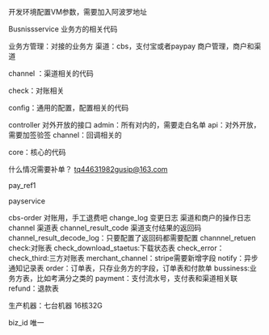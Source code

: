 开发环境配置VM参数，需要加入阿波罗地址

Busnissservice   业务方的相关代码

业务方管理：对接的业务方
渠道：cbs，支付宝或者paypay
商户管理，商户和渠道

channel ：渠道相关的代码

check：对账相关

config：通用的配置，配置相关的代码

controller 对外开放的接口
	admin：所有对内的，需要走白名单
	api：对外开放，需要加签验签
	channel：回调相关的

core：核心的代码

什么情况需要补单？ tq44631982gusip@163.com

pay_ref1 

payservice 

cbs-order 对账用，手工退费吧
change_log  变更日志 渠道和商户的操作日志
channel 渠道表
channel_result_code 渠道支付结果的返回码
channel_result_decode_log：只要配置了返回码都需要配置
channnel_retuen
check:对账表
check_download_staetus:下载状态表
check_error：
check_third:三方对账表
merchant_channel：stripe需要新增字段
notify：异步通知记录表
order：订单表，只存业务方的字段，订单表和付款单
bussiness:业务方表，比如考满分之类的
payment：支付流水号，支付表和渠道相关联
refund：退款表

生产机器：七台机器   16核32G

biz_id 唯一
